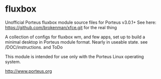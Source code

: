 fluxbox
=======
Unofficial Porteus fluxbox module source files for Porteus v3.0.1+
See here: https://github.com/brokenman/xfce.git for the real thing

A collection of configs for fluxbox wm, and few apps,
 set up to build a minimal desktop in Porteus module format.
Nearly in  useable state. see /DOC/instructions. and ToDo

This module is intended for use only with the Porteus Linux operating system.

http://www.porteus.org
